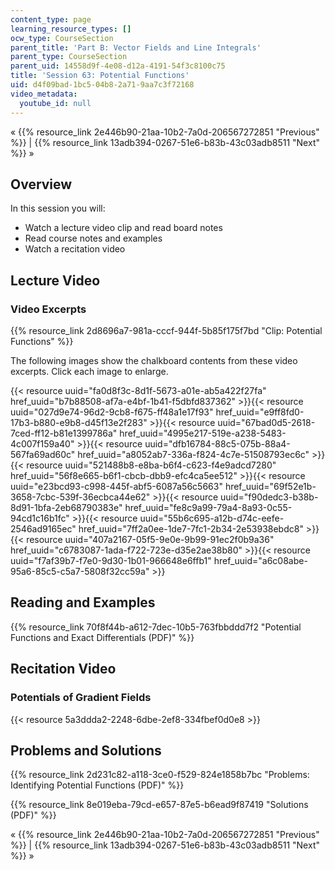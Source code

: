 ```yaml
---
content_type: page
learning_resource_types: []
ocw_type: CourseSection
parent_title: 'Part B: Vector Fields and Line Integrals'
parent_type: CourseSection
parent_uid: 14558d9f-4e08-d12a-4191-54f3c8100c75
title: 'Session 63: Potential Functions'
uid: d4f09bad-1bc5-04b8-2a71-9aa7c3f72168
video_metadata:
  youtube_id: null
---
```


« {{% resource_link 2e446b90-21aa-10b2-7a0d-206567272851 "Previous" %}} | {{% resource_link 13adb394-0267-51e6-b83b-43c03adb8511 "Next" %}} »

Overview
--------

In this session you will:

*   Watch a lecture video clip and read board notes
*   Read course notes and examples
*   Watch a recitation video

Lecture Video
-------------

### Video Excerpts

{{% resource_link 2d8696a7-981a-cccf-944f-5b85f175f7bd "Clip: Potential Functions" %}}

The following images show the chalkboard contents from these video excerpts. Click each image to enlarge.

{{< resource uuid="fa0d8f3c-8d1f-5673-a01e-ab5a422f27fa" href_uuid="b7b88508-af7a-e4bf-1b41-f5dbfd837362" >}}{{< resource uuid="027d9e74-96d2-9cb8-f675-ff48a1e17f93" href_uuid="e9ff8fd0-17b3-b880-e9b8-d45f13e2f283" >}}{{< resource uuid="67bad0d5-2618-7ced-ff12-b81e1399786a" href_uuid="4995e217-519e-a238-5483-4c007f159a40" >}}{{< resource uuid="dfb16784-88c5-075b-88a4-567fa69ad60c" href_uuid="a8052ab7-336a-f824-4c7e-51508793ec6c" >}}  
{{< resource uuid="521488b8-e8ba-b6f4-c623-f4e9adcd7280" href_uuid="56f8e665-b6f1-cbcb-dbb9-efc4ca5ee512" >}}{{< resource uuid="e23bcd93-c998-445f-abf5-6087a56c5663" href_uuid="69f52e1b-3658-7cbc-539f-36ecbca44e62" >}}{{< resource uuid="f90dedc3-b38b-8d91-1bfa-2eb68790383e" href_uuid="fe8c9a99-79a4-8a93-0c55-94cd1c16b1fc" >}}{{< resource uuid="55b6c695-a12b-d74c-eefe-2546ad9165ec" href_uuid="7ff2a0ee-1de7-7fc1-2b34-2e53938ebdc8" >}}  
{{< resource uuid="407a2167-05f5-9e0e-9b99-91ec2f0b9a36" href_uuid="c6783087-1ada-f722-723e-d35e2ae38b80" >}}{{< resource uuid="f7af39b7-f7e0-9d30-1b01-966648e6ffb1" href_uuid="a6c08abe-95a6-85c5-c5a7-5808f32cc59a" >}}

Reading and Examples
--------------------

{{% resource_link 70f8f44b-a612-7dec-10b5-763fbbddd7f2 "Potential Functions and Exact Differentials (PDF)" %}}

Recitation Video
----------------

### Potentials of Gradient Fields

{{< resource 5a3ddda2-2248-6dbe-2ef8-334fbef0d0e8 >}}

Problems and Solutions
----------------------

{{% resource_link 2d231c82-a118-3ce0-f529-824e1858b7bc "Problems: Identifying Potential Functions (PDF)" %}}

{{% resource_link 8e019eba-79cd-e657-87e5-b6ead9f87419 "Solutions (PDF)" %}}

« {{% resource_link 2e446b90-21aa-10b2-7a0d-206567272851 "Previous" %}} | {{% resource_link 13adb394-0267-51e6-b83b-43c03adb8511 "Next" %}} »